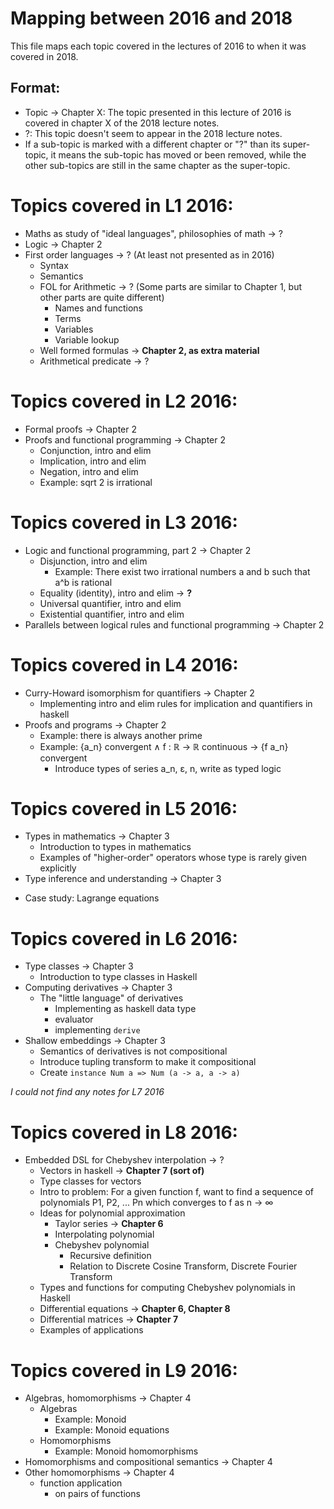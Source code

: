 # Mapping between 2016 and 2018

This file maps each topic covered in the lectures of 2016 to
when it was covered in 2018.

## Format:

* Topic &rarr; Chapter X: The topic presented in this lecture of 2016 is covered in
    chapter X of the 2018 lecture notes.
* ?: This topic doesn't seem to appear in the 2018 lecture notes.
* If a sub-topic is marked with a different chapter or "?" than its super-topic,
    it means the sub-topic has moved or been removed, while the other sub-topics
    are still in the same chapter as the super-topic.

# Topics covered in L1 2016:

* Maths as study of "ideal languages", philosophies of math &rarr; ?
* Logic &rarr; Chapter 2
* First order languages &rarr; ? (At least not presented as in 2016)
    - Syntax
    - Semantics
    - FOL for Arithmetic &rarr; ? (Some parts are similar to Chapter 1, but
        other parts are quite different)
        + Names and functions
        + Terms
        + Variables
        + Variable lookup
    - Well formed formulas &rarr; **Chapter 2, as extra material**
    - Arithmetical predicate &rarr; ?



# Topics covered in L2 2016:

* Formal proofs &rarr; Chapter 2
* Proofs and functional programming &rarr; Chapter 2
    - Conjunction, intro and elim
    - Implication, intro and elim
    - Negation, intro and elim
    - Example: sqrt 2 is irrational


# Topics covered in L3 2016:

* Logic and functional programming, part 2 &rarr; Chapter 2
    - Disjunction, intro and elim
        + Example: There exist two irrational numbers a and b such that a^b is rational
    - Equality (identity), intro and elim &rarr; **?**
    - Universal quantifier, intro and elim
    - Existential quantifier, intro and elim
* Parallels between logical rules and functional programming &rarr; Chapter 2

# Topics covered in L4 2016:

* Curry-Howard isomorphism for quantifiers &rarr; Chapter 2
    - Implementing intro and elim rules for implication and quantifiers in
        haskell
* Proofs and programs &rarr; Chapter 2
    - Example: there is always another prime
    - Example: {a_n} convergent ∧ f : ℝ → ℝ continuous → {f a_n} convergent
        - Introduce types of series a_n, ε, n, write as typed logic

# Topics covered in L5 2016:

* Types in mathematics &rarr; Chapter 3
    - Introduction to types in mathematics
    - Examples of "higher-order" operators whose type is rarely given explicitly
* Type inference and understanding &rarr; Chapter 3
 - Case study: Lagrange equations

# Topics covered in L6 2016:

* Type classes &rarr; Chapter 3
    - Introduction to type classes in Haskell
* Computing derivatives &rarr; Chapter 3
    - The "little language" of derivatives
        - Implementing as haskell data type
        - evaluator
        - implementing `derive`
* Shallow embeddings &rarr; Chapter 3
    - Semantics of derivatives is not compositional
    - Introduce tupling transform to make it compositional
    - Create `instance Num a => Num (a -> a, a -> a)`

*I could not find any notes for L7 2016*

# Topics covered in L8 2016:

* Embedded DSL for Chebyshev interpolation &rarr; ?
    - Vectors in haskell &rarr; **Chapter 7 (sort of)**
    - Type classes for vectors
    - Intro to problem: For a given function f, want to find a sequence of polynomials P1, P2, ... Pn
        which converges to f as n &rarr; &infin;
    - Ideas for polynomial approximation
        - Taylor series &rarr; **Chapter 6**
        - Interpolating polynomial
        - Chebyshev polynomial
            - Recursive definition
            - Relation to Discrete Cosine Transform, Discrete Fourier Transform
    - Types and functions for computing Chebyshev polynomials in Haskell
    - Differential equations &rarr; **Chapter 6, Chapter 8**
    - Differential matrices &rarr; **Chapter 7**
    - Examples of applications

# Topics covered in L9 2016:

* Algebras, homomorphisms &rarr; Chapter 4
    - Algebras
        - Example: Monoid
        - Example: Monoid equations
    - Homomorphisms
        - Example: Monoid homomorphisms
* Homomorphisms and compositional semantics &rarr; Chapter 4
* Other homomorphisms &rarr; Chapter 4
    - function application
        - on pairs of functions
